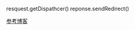 resquest.getDispathcer()
reponse.sendRedirect()

[参考博客](https://www.cnblogs.com/duanwandao/p/9855229.html)
